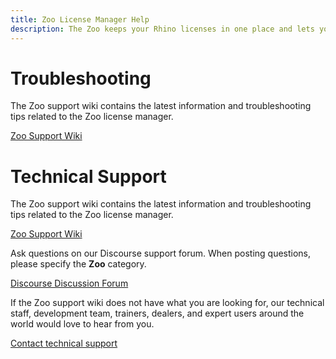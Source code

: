 ```yaml
---
title: Zoo License Manager Help
description: The Zoo keeps your Rhino licenses in one place and lets you share them with Rhino users on your network.
---
```


# Troubleshooting

The Zoo support wiki contains the latest information and troubleshooting tips related to the Zoo license manager.

[Zoo Support Wiki](https://wiki.mcneel.com/zoo/home#knowledge_base)


# Technical Support

The Zoo support wiki contains the latest information and troubleshooting tips related to the Zoo license manager.

[Zoo Support Wiki](http://wiki.mcneel.com/zoo/home)

Ask questions on our Discourse support forum. When posting questions, please specify the **Zoo** category.

[Discourse Discussion Forum](http://discourse.mcneel.com/latest/more)

If the Zoo support wiki does not have what you are looking for, our technical staff, development team, trainers, dealers, and expert users around the world would love to hear from you.

[Contact technical support](http://www.rhino3d.com/support.htm)
